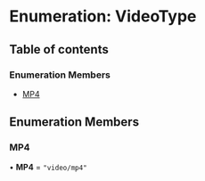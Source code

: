 # Enumeration: VideoType

## Table of contents

### Enumeration Members

- [MP4](VideoType.md#mp4)

## Enumeration Members

### MP4

• **MP4** = ``"video/mp4"``
